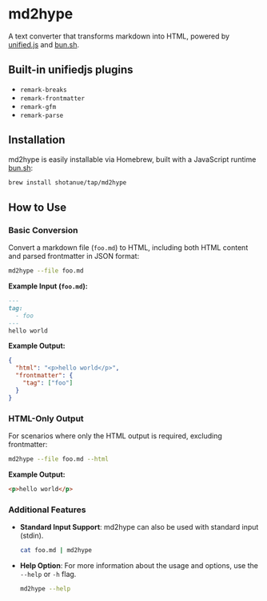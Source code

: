# md2hype

A text converter that transforms markdown into HTML, powered by [unified.js](https://unifiedjs.com) and [bun.sh](https://bun.sh).

## Built-in unifiedjs plugins

- `remark-breaks`
- `remark-frontmatter`
- `remark-gfm`
- `remark-parse`

## Installation

md2hype is easily installable via Homebrew, built with a JavaScript runtime [bun.sh](https://bun.sh):

```bash
brew install shotanue/tap/md2hype
```

## How to Use

### Basic Conversion

Convert a markdown file (`foo.md`) to HTML, including both HTML content and parsed frontmatter in JSON format:

```bash
md2hype --file foo.md
```

**Example Input (`foo.md`):**
```md
---
tag:
  - foo
---
hello world
```

**Example Output:**
```json
{
  "html": "<p>hello world</p>",
  "frontmatter": {
    "tag": ["foo"]
  }
}
```

### HTML-Only Output

For scenarios where only the HTML output is required, excluding frontmatter:

```bash
md2hype --file foo.md --html
```

**Example Output:**
```html
<p>hello world</p>
```

### Additional Features

- **Standard Input Support**: md2hype can also be used with standard input (stdin).
  
  ```bash
  cat foo.md | md2hype
  ```

- **Help Option**: For more information about the usage and options, use the `--help` or `-h` flag.

  ```bash
  md2hype --help
  ```

